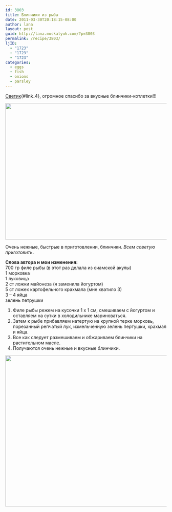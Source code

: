 ```yaml
---
id: 3803
title: Блинчики из рыбы
date: 2011-03-30T20:18:15-08:00
author: lana
layout: post
guid: http://lana.moskalyuk.com/?p=3803
permalink: /recipe/3803/
ljID:
  - "1723"
  - "1723"
  - "1723"
categories:
  - eggs
  - fish
  - onions
  - parsley
---
```

[Светик](http://nagmaa.livejournal.com/22219.html){#link_4}, огромное спасибо за вкусные блинчики-котлетки!!!

<img loading="lazy" class="alignnone" title="fish cakes" src="http://farm6.static.flickr.com/5092/5575493951_4e81d8710a_z.jpg" alt="" width="640" height="427" /> 

Очень нежные, быстрые в приготовлении, блинчики. _Всем советую приготовить_.

**Слова автора и мои изменения:**  
700 гр филе рыбы (в этот раз делала из сиамской акулы)  
1 морковка  
1 луковица  
2 ст ложки майонеза (я заменила йогуртом)  
5 ст ложек картофельного крахмала (мне хватило 3)  
3 – 4 яйца  
зелень петрушки

1. Филе рыбы режем на кусочки 1 х 1 см, смешиваем с йогуртом и оставляем на сутки в холодильнике мариноваться.  
2. Затем к рыбе прибавляем натертую на крупной терке морковь, порезанный репчатый лук, измельченную зелень пертушки, крахмал и яйца.  
3. Все как следует размешиваем и обжариваем блинчики на растительном масле.  
4. Получаются очень нежные и вкусные блинчики.

<img loading="lazy" class="alignnone" title="fish cakes" src="http://farm6.static.flickr.com/5053/5575491087_43d45b0964_z.jpg" alt="" width="640" height="473" />